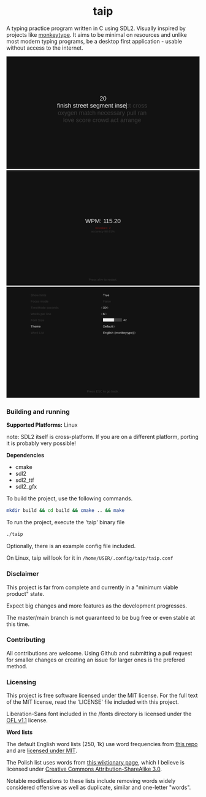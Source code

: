 <h1 align="center">taip</h1>

A typing practice program written in C using SDL2. Visually inspired by projects like [monkeytype](https://github.com/monkeytypegame/monkeytype). It aims to be minimal on resources and unlike most modern typing programs, be a desktop first application - usable without access to the internet.

<img title="" src="img/preview1.png" alt="">

<img title="" src="img/preview2.png" alt="">

<img title="" src="img/preview3.png" alt="">

### Building and running

**Supported Platforms:** Linux

note: SDL2 itself is cross-platform. If you are on a different platform, porting it is probably very possible!

**Dependencies**

- cmake
- sdl2
- sdl2\_ttf
- sdl2\_gfx

To build the project, use the following commands.

```bash
mkdir build && cd build && cmake .. && make
```

To run the project, execute the 'taip' binary file

```bash
./taip
```

Optionally, there is an example config file included.

On Linux, taip wil look for it in ```/home/USER/.config/taip/taip.conf```

### Disclaimer

This project is far from complete and currently in a "minimum viable product" state.

Expect big changes and more features as the development progresses.

The master/main branch is not guaranteed to be bug free or even stable at this time.

### Contributing

All contributions are welcome. Using Github and submitting a pull request for smaller changes or creating an issue for larger ones is the prefered method.

### Licensing

This project is free software licensed under the MIT license. For the full text of the MIT license, read the 'LICENSE' file included with this project.

Liberation-Sans font included in the /fonts directory is licensed under the [OFL v1.1](https://github.com/liberationfonts/liberation-fonts/blob/main/LICENSE) license.

**Word lists**

The default English word lists (250, 1k) use word frequencies from <a href="https://github.com/IlyaSemenov/wikipedia-word-frequency">this repo</a> and are <a href="https://github.com/IlyaSemenov/wikipedia-word-frequency/blob/master/LICENSE">licensed under MIT</a>.

The Polish list uses words from <a href="https://en.wiktionary.org/wiki/Wiktionary:Frequency_lists/Polish_wordlist">this wiktionary page</a>, which I believe is licensed under <a href="https://creativecommons.org/licenses/by-sa/3.0/">Creative Commons Attribution-ShareAlike 3.0</a>.

Notable modifications to these lists include removing words widely considered offensive as well as duplicate, similar and one-letter "words".

